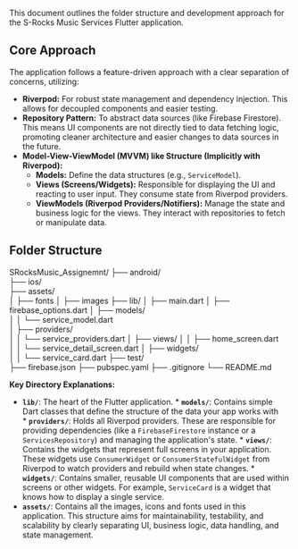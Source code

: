 This document outlines the folder structure and development approach for the S-Rocks Music Services Flutter application.

## Core Approach

The application follows a feature-driven approach with a clear separation of concerns, utilizing:

*   **Riverpod:** For robust state management and dependency injection. This allows for decoupled components and easier testing.
*   **Repository Pattern:** To abstract data sources (like Firebase Firestore). This means UI components are not directly tied to data fetching logic, promoting cleaner architecture and easier changes to data sources in the future.
*   **Model-View-ViewModel (MVVM) like Structure (Implicitly with Riverpod):**
    *   **Models:** Define the data structures (e.g., `ServiceModel`).
    *   **Views (Screens/Widgets):** Responsible for displaying the UI and reacting to user input. They consume state from Riverpod providers.
    *   **ViewModels (Riverpod Providers/Notifiers):** Manage the state and business logic for the views. They interact with repositories to fetch or manipulate data.

## Folder Structure
SRocksMusic_Assignemnt/ 
 ├── android/                      
 ├── ios/  
 ├── assets/               
 │   ├── fonts
 │   ├── images
 ├── lib/ 
 │   ├── main.dart
 │   ├── firebase_options.dart
 │   ├── models/               
 │   │   └── service_model.dart     
 │   ├── providers/            
 │   │   └── service_providers.dart 
 │   ├── views/ 
 │   │   ├── home_screen.dart     
 │   │   └── service_detail_screen.dart 
 │   ├── widgets/              
 │   │   └── service_card.dart
 ├── test/                         
 ├── firebase.json
 ├── pubspec.yaml
 ├── .gitignore
 └── README.md 


**Key Directory Explanations:**

  *   **`lib/`**: The heart of the Flutter application.
    *   **`models/`**: Contains simple Dart classes that define the structure of the data your app works with \
    *   **`providers/`**: Holds all Riverpod providers. These are responsible for providing dependencies (like a `FirebaseFirestore` instance or a `ServicesRepository`) and managing the application's state.
    *   **`views/`**: Contains the widgets that represent full screens in your application. These widgets use `ConsumerWidget` or `ConsumerStatefulWidget` from Riverpod to watch providers and rebuild when state changes.
    *   **`widgets/`**: Contains smaller, reusable UI components that are used within screens or other widgets. For example, `ServiceCard` is a widget that knows how to display a single service.
  *   **`assets/`**: Contains all the images, icons and fonts used in this application.
This structure aims for maintainability, testability, and scalability by clearly separating UI, business logic, data handling, and state management.
